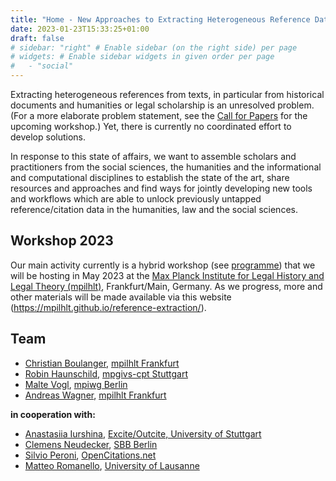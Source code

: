 ```yaml
---
title: "Home - New Approaches to Extracting Heterogeneous Reference Data"
date: 2023-01-23T15:33:25+01:00
draft: false
# sidebar: "right" # Enable sidebar (on the right side) per page
# widgets: # Enable sidebar widgets in given order per page
#   - "social"
---
```


Extracting heterogeneous references from texts, in particular from historical documents and humanities or legal scholarship is an unresolved problem. (For a more elaborate problem statement, see the [Call for Papers](./workshop-2023/cfp) for the upcoming workshop.) Yet, there is currently no coordinated effort to develop solutions.

In response to this state of affairs, we want to assemble scholars and practitioners from the social sciences, the humanities and the informational and computational disciplines to establish the state of the art, share resources and approaches and find ways for jointly developing new tools and workflows which are able to unlock previously untapped reference/citation data in the humanities, law and the social sciences.

## Workshop 2023

Our main activity currently is a hybrid workshop (see [programme](./workshop-2023/programme)) that we will be hosting in May 2023 at the [Max Planck Institute for Legal History and Legal Theory (mpilhlt)](https://www.lhlt.mpg.de/en/), Frankfurt/Main, Germany. As we progress, more and other materials will be made available via this website (<https://mpilhlt.github.io/reference-extraction/>).

## Team

- [Christian Boulanger](https://www.lhlt.mpg.de/boulanger/en), [mpilhlt Frankfurt](https://www.lhlt.mpg.de/en)
- [Robin Haunschild](https://www.fkf.mpg.de/person/37778/921030), [mpgivs-cpt Stuttgart](https://www.fkf.mpg.de/ivs)
- [Malte Vogl](https://www.mpiwg-berlin.mpg.de/users/mvogl), [mpiwg Berlin](https://www.mpiwg-berlin.mpg.de/)
- [Andreas Wagner](https://www.lhlt.mpg.de/wagner/en), [mpilhlt Frankfurt](https://www.lhlt.mpg.de/en)

**in cooperation with:**
- [Anastasiia Iurshina](https://www.ipvs.uni-stuttgart.de/institute/team/Iurshina/), [Excite/Outcite, University of Stuttgart](https://excite.informatik.uni-stuttgart.de/)
- [Clemens Neudecker](https://cneud.net/), [SBB Berlin](https://staatsbibliothek-berlin.de/)
- [Silvio Peroni](https://essepuntato.it), [OpenCitations.net](https://opencitations.net/)
- [Matteo Romanello](https://mromanello.github.io/), [University of Lausanne](https://unil.ch/)

